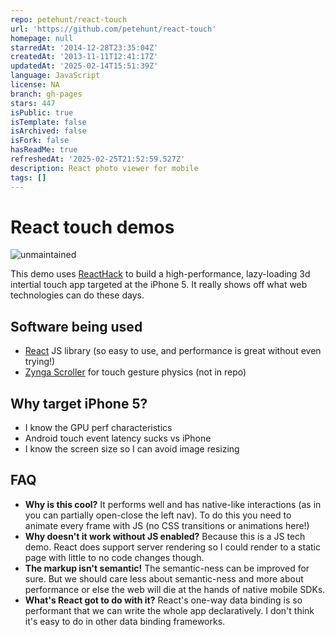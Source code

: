 ```yaml
---
repo: petehunt/react-touch
url: 'https://github.com/petehunt/react-touch'
homepage: null
starredAt: '2014-12-28T23:35:04Z'
createdAt: '2013-11-11T12:41:17Z'
updatedAt: '2025-02-14T15:51:39Z'
language: JavaScript
license: NA
branch: gh-pages
stars: 447
isPublic: true
isTemplate: false
isArchived: false
isFork: false
hasReadMe: true
refreshedAt: '2025-02-25T21:52:59.527Z'
description: React photo viewer for mobile
tags: []
---
```


# React touch demos

![unmaintained](http://img.shields.io/badge/status-unmaintained-red.png)

This demo uses [ReactHack](http://github.com/petehunt/ReactHack) to build a high-performance, lazy-loading 3d intertial touch app targeted at the iPhone 5. It really shows off what web technologies can do these days.

## Software being used

  * [React](http://github.com/facebook/react) JS library (so easy to use, and performance is great without even trying!)
  * [Zynga Scroller](http://github.com/zynga/scroller) for touch gesture physics (not in repo)

## Why target iPhone 5?

  * I know the GPU perf characteristics
  * Android touch event latency sucks vs iPhone
  * I know the screen size so I can avoid image resizing

## FAQ

  * **Why is this cool?** It performs well and has native-like interactions (as in you can partially open-close the left nav). To do this you need to animate every frame with JS (no CSS transitions or animations here!)
  * **Why doesn't it work without JS enabled?** Because this is a JS tech demo. React does support server rendering so I could render to a static page with little to no code changes though.
  * **The markup isn't semantic!** The semantic-ness can be improved for sure. But we should care less about semantic-ness and more about performance or else the web will die at the hands of native mobile SDKs.
  * **What's React got to do with it?** React's one-way data binding is so performant that we can write the whole app declaratively. I don't think it's easy to do in other data binding frameworks.
